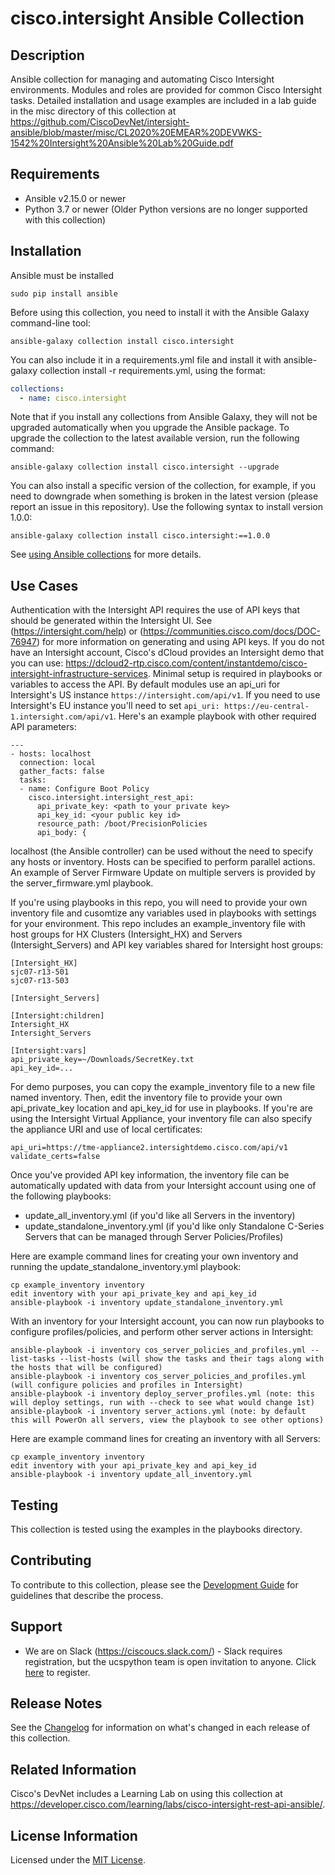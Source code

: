 # cisco.intersight Ansible Collection

## Description

Ansible collection for managing and automating Cisco Intersight environments.  Modules and roles are provided for common Cisco Intersight tasks.  Detailed installation and usage examples are included in a lab guide in the misc directory of this collection at https://github.com/CiscoDevNet/intersight-ansible/blob/master/misc/CL2020%20EMEAR%20DEVWKS-1542%20Intersight%20Ansible%20Lab%20Guide.pdf 

## Requirements

- Ansible v2.15.0 or newer
- Python 3.7 or newer (Older Python versions are no longer supported with this collection)


## Installation

Ansible must be installed
```
sudo pip install ansible
```

Before using this collection, you need to install it with the Ansible Galaxy command-line tool:
```
ansible-galaxy collection install cisco.intersight
```

You can also include it in a requirements.yml file and install it with ansible-galaxy collection install -r requirements.yml, using the format:

```yaml
collections:
  - name: cisco.intersight
```

Note that if you install any collections from Ansible Galaxy, they will not be upgraded automatically when you upgrade the Ansible package.
To upgrade the collection to the latest available version, run the following command:

```
ansible-galaxy collection install cisco.intersight --upgrade
```

You can also install a specific version of the collection, for example, if you need to downgrade when something is broken in the latest version (please report an issue in this repository). Use the following syntax to install version 1.0.0:

```
ansible-galaxy collection install cisco.intersight:==1.0.0
```

See [using Ansible collections](https://docs.ansible.com/ansible/devel/user_guide/collections_using.html) for more details.

## Use Cases

Authentication with the Intersight API requires the use of API keys that should be generated within the Intersight UI.  See (https://intersight.com/help) or (https://communities.cisco.com/docs/DOC-76947) for more information on generating and using API keys.
If you do not have an Intersight account, Cisco's dCloud provides an Intersight demo that you can use: https://dcloud2-rtp.cisco.com/content/instantdemo/cisco-intersight-infrastructure-services.
Minimal setup is required in playbooks or variables to access the API.  By default modules use an api_uri for Intersight's US instance `https://intersight.com/api/v1`.  If you need to use Intersight's EU instance you'll need to set `api_uri: https://eu-central-1.intersight.com/api/v1`.  Here's an example playbook with other required API parameters:
```
---
- hosts: localhost
  connection: local
  gather_facts: false
  tasks:
  - name: Configure Boot Policy
    cisco.intersight.intersight_rest_api:
      api_private_key: <path to your private key>
      api_key_id: <your public key id>
      resource_path: /boot/PrecisionPolicies
      api_body: {
```

localhost (the Ansible controller) can be used without the need to specify any hosts or inventory.  Hosts can be specified to perform parallel actions.  An example of Server Firmware Update on multiple servers is provided by the server_firmware.yml playbook.

If you're using playbooks in this repo, you will need to provide your own inventory file and cusomtize any variables used in playbooks with settings for your environment.  This repo includes an example_inventory file with host groups for HX Clusters (Intersight_HX) and Servers (Intersight_Servers) and API key variables shared for Intersight host groups:
```
[Intersight_HX]
sjc07-r13-501
sjc07-r13-503

[Intersight_Servers]

[Intersight:children]
Intersight_HX
Intersight_Servers

[Intersight:vars]
api_private_key=~/Downloads/SecretKey.txt
api_key_id=...
```
For demo purposes, you can copy the example_inventory file to a new file named inventory.  Then, edit the inventory file to provide your own api_private_key location and api_key_id for use in playbooks.  If you're are using the Intersight Virtual Appliance, your inventory file can also specify the appliance URI and use of local certificates:
```
api_uri=https://tme-appliance2.intersightdemo.cisco.com/api/v1
validate_certs=false
```

Once you've provided API key information, the inventory file can be automatically updated with data from your Intersight account using one of the following playbooks:
- update_all_inventory.yml (if you'd like all Servers in the inventory)
- update_standalone_inventory.yml (if you'd like only Standalone C-Series Servers that can be managed through Server Policies/Profiles)

Here are example command lines for creating your own inventory and running the update_standalone_inventory.yml playbook:
```
cp example_inventory inventory
edit inventory with your api_private_key and api_key_id
ansible-playbook -i inventory update_standalone_inventory.yml
```
With an inventory for your Intersight account, you can now run playbooks to configure profiles/policies, and perform other server actions in Intersight:
```
ansible-playbook -i inventory cos_server_policies_and_profiles.yml --list-tasks --list-hosts (will show the tasks and their tags along with the hosts that will be configured)
ansible-playbook -i inventory cos_server_policies_and_profiles.yml (will configure policies and profiles in Intersight)
ansible-playbook -i inventory deploy_server_profiles.yml (note: this will deploy settings, run with --check to see what would change 1st)
ansible-playbook -i inventory server_actions.yml (note: by default this will PowerOn all servers, view the playbook to see other options)
```

Here are example command lines for creating an inventory with all Servers:
```
cp example_inventory inventory
edit inventory with your api_private_key and api_key_id
ansible-playbook -i inventory update_all_inventory.yml
```

## Testing

This collection is tested using the examples in the playbooks directory.

## Contributing

To contribute to this collection, please see the [Development Guide](./Development.md) for guidelines that describe the process.

## Support

* We are on Slack (https://ciscoucs.slack.com/) - Slack requires registration, but the ucspython team is open invitation to
  anyone.  Click [here](https://ucspython.herokuapp.com) to register.

## Release Notes

See the [Changelog](./CHANGELOG.md) for information on what's changed in each release of this collection.

## Related Information

Cisco's DevNet includes a Learning Lab on using this collection at https://developer.cisco.com/learning/labs/cisco-intersight-rest-api-ansible/.

## License Information

Licensed under the [MIT License](https://github.com/CiscoDevNet/intersight-ansible/blob/main/LICENSE.txt).
